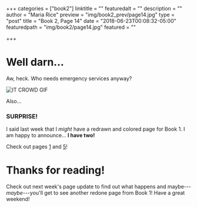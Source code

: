 +++
categories = ["book2"]
linktitle = ""
featuredalt = ""
description = ""
author = "Maria Rice"
preview = "img/book2_prev/page14.jpg"
type = "post"
title = "Book 2, Page 14"
date = "2018-06-23T00:08:32-05:00"
featuredpath = "img/book2/page14.jpg"
featured = ""

+++

# Well darn...

Aw, heck. Who needs emergency services anyway?

![IT CROWD GIF](img/book2/it-crowd-fire.gif)

Also...

### SURPRISE!

I said last week that I *might* have a redrawn and 
colored page for Book 1. I am happy to announce...
**I have two!**

Check out pages [1](https://mcrice123.github.io/morphic/blog/book-1-page-01/)
and [5](https://mcrice123.github.io/morphic/blog/book-1-page-37/)!

# Thanks for reading!

Check out next week's page update to find out what happens 
and maybe---*maybe*---you'll get to see another redone page 
from Book 1! Have a great weekend!

